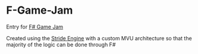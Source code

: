 # F-Game-Jam
Entry for [F# Game Jam](https://itch.io/jam/fsharp-jam-oct21)

Created using the [Stride Engine](https://www.stride3d.net) with a custom MVU architecture so that the majority of the logic can be done through F#
